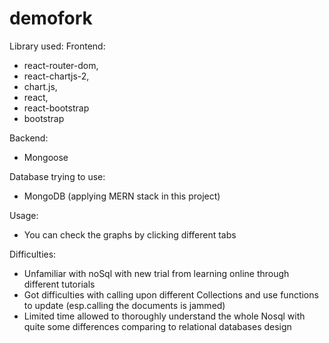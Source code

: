 # demofork

Library used:
  Frontend:
  - react-router-dom, 
  - react-chartjs-2, 
  - chart.js,
  - react, 
  - react-bootstrap 
  - bootstrap

  Backend:
  - Mongoose

Database trying to use:
- MongoDB (applying MERN stack in this project)


Usage:
- You can check the graphs by clicking different tabs


Difficulties:
- Unfamiliar with noSql with new trial from learning online through different tutorials
- Got difficulties with calling upon different Collections and use functions to update (esp.calling the documents is jammed)
- Limited time allowed to thoroughly understand the whole Nosql with quite some differences comparing to relational databases design

